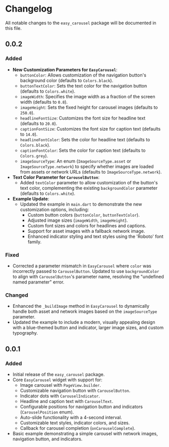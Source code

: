 # Changelog

All notable changes to the `easy_carousel` package will be documented in this file.

## 0.0.2

### Added
- **New Customization Parameters for `EasyCarousel`**:
  - `buttonColor`: Allows customization of the navigation button's background color (defaults to `Colors.black`).
  - `buttonTextColor`: Sets the text color for the navigation button (defaults to `Colors.white`).
  - `imageWidth`: Specifies the image width as a fraction of the screen width (defaults to `0.8`).
  - `imageHeight`: Sets the fixed height for carousel images (defaults to `250.0`).
  - `headlineFontSize`: Customizes the font size for headline text (defaults to `20.0`).
  - `captionFontSize`: Customizes the font size for caption text (defaults to `14.0`).
  - `headlineFontColor`: Sets the color for headline text (defaults to `Colors.black`).
  - `captionFontColor`: Sets the color for caption text (defaults to `Colors.grey`).
  - `imageSourceType`: An enum (`ImageSourceType.asset` or `ImageSourceType.network`) to specify whether images are loaded from assets or network URLs (defaults to `ImageSourceType.network`).
- **Text Color Parameter for `CarouselButton`**:
  - Added `textColor` parameter to allow customization of the button's text color, complementing the existing `backgroundColor` parameter (defaults to `Colors.white`).
- **Example Update**:
  - Updated the example in `main.dart` to demonstrate the new customization options, including:
    - Custom button colors (`buttonColor`, `buttonTextColor`).
    - Adjusted image sizes (`imageWidth`, `imageHeight`).
    - Custom font sizes and colors for headlines and captions.
    - Support for asset images with a fallback network image.
    - Enhanced indicator styling and text styles using the 'Roboto' font family.

### Fixed
- Corrected a parameter mismatch in `EasyCarousel` where `color` was incorrectly passed to `CarouselButton`. Updated to use `backgroundColor` to align with `CarouselButton`'s parameter name, resolving the "undefined named parameter" error.

### Changed
- Enhanced the `_buildImage` method in `EasyCarousel` to dynamically handle both asset and network images based on the `imageSourceType` parameter.
- Updated the example to include a modern, visually appealing design with a blue-themed button and indicator, larger image sizes, and custom typography.

## 0.0.1

### Added
- Initial release of the `easy_carousel` package.
- Core `EasyCarousel` widget with support for:
  - Image carousel with `PageView.builder`.
  - Customizable navigation button with `CarouselButton`.
  - Indicator dots with `CarouselIndicator`.
  - Headline and caption text with `CarouselText`.
  - Configurable positions for navigation button and indicators (`CarouselPosition` enum).
  - Auto-slide functionality with a 4-second interval.
  - Customizable text styles, indicator colors, and sizes.
  - Callback for carousel completion (`onCarouselComplete`).
- Basic example demonstrating a simple carousel with network images, navigation button, and indicators.